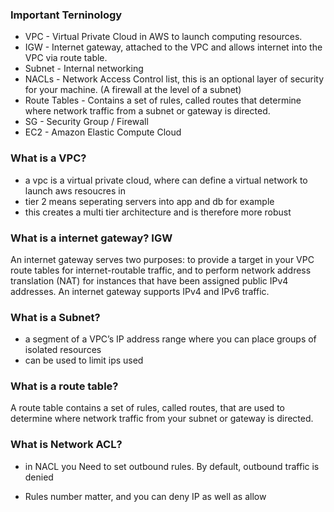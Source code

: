 ### Important Terninology
- VPC - Virtual Private Cloud in AWS to launch computing resources.
- IGW - Internet gateway, attached to the VPC and allows internet into the VPC via route table.
- Subnet - Internal networking
- NACLs - Network Access Control list, this is an optional layer of security for your machine. (A firewall at the level of a subnet)
- Route Tables - Contains a set of rules, called routes that determine where network traffic from a subnet or gateway is directed.
- SG - Security Group / Firewall
- EC2 - Amazon Elastic Compute Cloud

### What is a VPC?

- a vpc is a virtual private cloud, where can define a virtual network to launch aws resoucres in
- tier 2 means seperating servers into app and db for example
- this creates a multi tier architecture and is therefore more robust

### What is a internet gateway? IGW

An internet gateway serves two purposes: to provide a target in your VPC route tables for internet-routable traffic, and to perform network address translation (NAT) for instances that have been assigned public IPv4 addresses. An internet gateway supports IPv4 and IPv6 traffic.


### What is a Subnet?

- a segment of a VPC’s IP address range where you can place groups of isolated resources
- can be used to limit ips used

### What is a route table?

A route table contains a set of rules, called routes, that are used to determine where network traffic from your subnet or gateway is directed.

### What is Network ACL?

- in NACL you Need to set outbound rules. By default, outbound traffic is denied

- Rules number matter, and you can deny IP as well as allow

